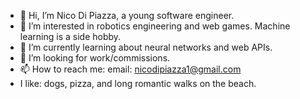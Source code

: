 - 👋 Hi, I’m Nico Di Piazza, a young software engineer.
- 👀 I’m interested in robotics engineering and web games. Machine learning is a side hobby.
- 🌱 I’m currently learning about neural networks and web APIs.
- 💞️ I’m looking for work/commissions.
- 📫 How to reach me: email: nicodipiazza1@gmail.com
- I like: dogs, pizza, and long romantic walks on the beach.

<!---
NicoDiPiazza/NicoDiPiazza is a ✨ special ✨ repository because its `README.md` (this file) appears on your GitHub profile.
You can click the Preview link to take a look at your changes.
--->

